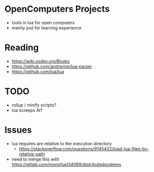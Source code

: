 # OpenComputers Projects

- tools in lua for open computers
- mainly just for learning experience


# Reading

- https://wiki.osdev.org/Books
- https://github.com/andremm/lua-parser
- https://github.com/lua/lua

# TODO

- rollup / minify scripts?
- lua screeps AI?

# Issues

- lua requires are relative to the execution directory
    - https://stackoverflow.com/questions/9145432/load-lua-files-by-relative-path
- need to merge this with https://gitlab.com/monofuel34089/distributedsystems